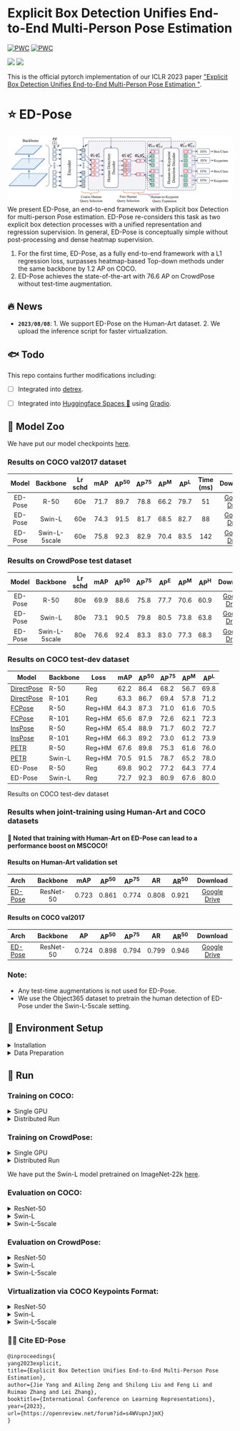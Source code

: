 
# Explicit Box Detection Unifies End-to-End Multi-Person Pose Estimation
[![PWC](https://img.shields.io/endpoint.svg?url=https://paperswithcode.com/badge/explicit-box-detection-unifies-end-to-end/2d-human-pose-estimation-on-human-art)](https://paperswithcode.com/sota/2d-human-pose-estimation-on-human-art?p=explicit-box-detection-unifies-end-to-end)
[![PWC](https://img.shields.io/endpoint.svg?url=https://paperswithcode.com/badge/explicit-box-detection-unifies-end-to-end/multi-person-pose-estimation-on-crowdpose)](https://paperswithcode.com/sota/multi-person-pose-estimation-on-crowdpose?p=explicit-box-detection-unifies-end-to-end)
 
<img src="figs/crowd scene.gif" style="height:200px" /> <img src="figs/fast_speed.gif" style="height:200px" />

This is the official pytorch implementation of our ICLR 2023 paper ["Explicit Box Detection Unifies End-to-End Multi-Person Pose Estimation "](https://arxiv.org/pdf/2302.01593.pdf). 

 
# ⭐ ED-Pose 
![method](figs/edpose_git.jpg "model arch")
We present ED-Pose, an end-to-end framework with Explicit box Detection for multi-person Pose estimation. ED-Pose re-considers this task as two explicit box detection processes with a unified representation and regression supervision.
In general, ED-Pose is conceptually simple without post-processing and dense heatmap supervision.
1. For the first time, ED-Pose, as a fully end-to-end framework with a L1 regression loss, surpasses heatmap-based Top-down methods under the same backbone by 1.2 AP on COCO.
2. ED-Pose achieves the state-of-the-art with 76.6 AP on CrowdPose without test-time augmentation.

## 🔥 News
- **`2023/08/08`**: 1. We support ED-Pose on the Human-Art dataset. 2. We upload the inference script for faster virtualization.

## 🐟 Todo

This repo contains further modifications including:

- [ ] Integrated into [detrex](https://github.com/IDEA-Research/detrex).

- [ ] Integrated into [Huggingface Spaces 🤗](https://huggingface.co/spaces) using [Gradio](https://github.com/gradio-app/gradio).

## 🚀 Model Zoo
We have put our model checkpoints [here](https://drive.google.com/drive/folders/1PrPazRK9neyIDcO9yAOya0nKKNAEG1gc?usp=sharing).

### Results on COCO val2017 dataset

|  Model  |   Backbone    | Lr schd | mAP  | AP<sup>50</sup> | AP<sup>75</sup> | AP<sup>M</sup> | AP<sup>L</sup> |Time (ms) |                                             Download                                              |
|:-------:|:-------------:|:-------:|:----:|:---------------:|:---------------:|:--------------:|:--------------:|:--------------:|:-------------------------------------------------------------------------------------------------:|
| ED-Pose |     R-50      |   60e   | 71.7 |      89.7       |      78.8       |      66.2      |      79.7      |       51       |                             [Google Drive](https://drive.google.com/file/d/1Q5OpZeCvaSgqC0NlKeRiJFmHBtusxnjX/view?usp=sharing)                                            |
|  ED-Pose   |    Swin-L     |  60e   | 74.3 |      91.5       |      81.7       |      68.5      |      82.7      |           88|                                [Google Drive](https://drive.google.com/file/d/11NEwOfQhr6Zb46qzexxEYSQekLyeomu-/view?usp=share_link)                                            |
|  ED-Pose   | Swin-L-5scale |  60e   | 75.8 |      92.3       |      82.9       |      70.4      |      83.5     |142 | [Google Drive](https://drive.google.com/file/d/1lKj4JmQjG_WoIcLOc_LhHOSbomBGIpra/view?usp=sharing) |

### Results on CrowdPose test dataset

| Model | Backbone | Lr schd | mAP  | AP<sup>50</sup> | AP<sup>75</sup> | AP<sup>E</sup> | AP<sup>M</sup> | AP<sup>H</sup> |                                             Download                                              |
|:-----:|:--------:|:-------:|:----:|:---------------:|:---------------:|:--------------:|:--------------:|:--------------:|:-------------------------------------------------------------------------------------------------:|
| ED-Pose  |  R-50  |   80e   | 69.9 |      88.6       |      75.8       |      77.7      |      70.6      |      60.9      |                                           [Google Drive](https://drive.google.com/file/d/1CyO520iLTtCstiERvBztNWxu9FiiFGxq/view?usp=sharing)                                            |
| ED-Pose  |  Swin-L  |  80e   | 73.1 |      90.5       |      79.8       |      80.5      |      73.8      |      63.8      |                                           [Google Drive](https://drive.google.com/file/d/1DyqCQr9fu8pkKkX34si6c3makFQtieJl/view?usp=share_link)                                            |
| ED-Pose  |  Swin-L-5scale  |  80e   | 76.6 |      92.4       |      83.3       |      83.0      |      77.3      |      68.3      | [Google Drive](https://drive.google.com/file/d/1fxFhh5Z3qLOB1zHVNYNvxQq1RHXFzw5R/view?usp=sharing) |

### Results on COCO test-dev dataset
| Model      | Backbone | Loss   | mAP  | AP<sup>50</sup> | AP<sup>75</sup> | AP<sup>M</sup> | AP<sup>L</sup> |
| ---------- | -------- | ------ | ---- | --------------- | --------------- | -------------- | -------------- |
| [DirectPose](https://arxiv.org/abs/1911.07451)| R-50     | Reg    | 62.2 | 86.4            | 68.2            | 56.7           | 69.8           |
| [DirectPose](https://arxiv.org/abs/1911.07451) | R-101    | Reg    | 63.3 | 86.7            | 69.4            | 57.8           | 71.2           |
| [FCPose](https://arxiv.org/abs/2105.14185)     | R-50     | Reg+HM | 64.3 | 87.3            | 71.0            | 61.6           | 70.5           |
| [FCPose](https://arxiv.org/abs/2105.14185)     | R-101    | Reg+HM | 65.6 | 87.9            | 72.6            | 62.1           | 72.3           |
| [InsPose](https://arxiv.org/abs/2107.08982)    | R-50     | Reg+HM | 65.4 | 88.9            | 71.7            | 60.2           | 72.7           |
| [InsPose](https://arxiv.org/abs/2107.08982)    | R-101    | Reg+HM | 66.3 | 89.2            | 73.0            | 61.2           | 73.9           |
| [PETR](https://openaccess.thecvf.com/content/CVPR2022/papers/Shi_End-to-End_Multi-Person_Pose_Estimation_With_Transformers_CVPR_2022_paper.pdf)       | R-50     | Reg+HM | 67.6 | 89.8            | 75.3            | 61.6           | 76.0           |
| [PETR](https://openaccess.thecvf.com/content/CVPR2022/papers/Shi_End-to-End_Multi-Person_Pose_Estimation_With_Transformers_CVPR_2022_paper.pdf)       | Swin-L   | Reg+HM | 70.5 | 91.5            | 78.7            | 65.2           | 78.0           |
| ED-Pose    | R-50     | Reg    | 69.8 | 90.2            | 77.2            | 64.3           | 77.4           |
| ED-Pose    | Swin-L   | Reg    | 72.7 | 92.3            | 80.9            | 67.6           | 80.0           |

Results on COCO test-dev dataset

###  Results when joint-training using Human-Art and COCO datasets

#### 🥂 Noted that training with Human-Art on ED-Pose can lead to a performance boost on MSCOCO!

#### Results on Human-Art validation set

| Arch                                          | Backbone |  mAP  | AP<sup>50</sup> | AP<sup>75</sup> |  AR   | AR<sup>50</sup> |                     Download                      | 
| :-------------------------------------------- | :--------: |:-----:| :-------------: | :-------------: | :---: | :-------------: | :-------------------------------------------: | 
| [ED-Pose](https://github.com/IDEA-Research/ED-Pose) |  ResNet-50   | 0.723 |      0.861      |      0.774      | 0.808 |      0.921      | [Google Drive](https://drive.google.com/file/d/15qasCeafI011ZWCGAe3I4ZdRsGMXBc9X/view?usp=share_link) | 


#### Results on COCO val2017

| Arch                                          | Backbone |  AP   | AP<sup>50</sup> | AP<sup>75</sup> |  AR   | AR<sup>50</sup> |                     Download                      | 
| :-------------------------------------------- | :--------: | :---: | :-------------: | :-------------: | :---: | :-------------: | :-------------------------------------------: | 
| [ED-Pose](https://github.com/IDEA-Research/ED-Pose) |  ResNet-50   | 0.724 |      0.898      |      0.794      | 0.799 |      0.946      | [Google Drive](https://drive.google.com/file/d/15qasCeafI011ZWCGAe3I4ZdRsGMXBc9X/view?usp=share_link) | 



### Note:
- Any test-time augmentations is not used for ED-Pose.
- We use the Object365 dataset to pretrain the human detection of ED-Pose under the Swin-L-5scale setting.

## 🚢 Environment Setup 

<details>
  <summary>Installation</summary>
  
  We use the [DN-Deformable-DETR](https://arxiv.org/abs/2203.01305) as our codebase. We test our models under ```python=3.7.3,pytorch=1.9.0,cuda=11.1```. Other versions might be available as well.

   1. Clone this repo
   ```sh
   git clone https://github.com/IDEA-Research/ED-Pose.git
   cd ED-Pose
   ```

   2. Install Pytorch and torchvision

   Follow the instruction on https://pytorch.org/get-started/locally/.
   ```sh
   # an example:
   conda install -c pytorch pytorch torchvision
   ```

   3. Install other needed packages
   ```sh
   pip install -r requirements.txt
   ```

   4. Compiling CUDA operators
   ```sh
   cd models/edpose/ops
   python setup.py build install
   # unit test (should see all checking is True)
   python test.py
   cd ../../..
   ```
</details>

<details>
  <summary>Data Preparation</summary>

**For COCO data**, please download from [COCO download](http://cocodataset.org/#download). 
The coco_dir should look like this:
```
|-- EDPose
`-- |-- coco_dir
    `-- |-- annotations
        |   |-- person_keypoints_train2017.json
        |   `-- person_keypoints_val2017.json
        `-- images
            |-- train2017
            |   |-- 000000000009.jpg
            |   |-- 000000000025.jpg
            |   |-- 000000000030.jpg
            |   |-- ... 
            `-- val2017
                |-- 000000000139.jpg
                |-- 000000000285.jpg
                |-- 000000000632.jpg
                |-- ... 
```

**For CrowdPose data**, please download from [CrowdPose download](https://github.com/Jeff-sjtu/CrowdPose#dataset), 
The crowdpose_dir should look like this:
```
|-- ED-Pose
`-- |-- crowdpose_dir
    `-- |-- json
        |   |-- crowdpose_train.json
        |   |-- crowdpose_val.json
        |   |-- crowdpose_trainval.json (generated by util/crowdpose_concat_train_val.py)
        |   `-- crowdpose_test.json
        `-- images
            |-- 100000.jpg
            |-- 100001.jpg
            |-- 100002.jpg
            |-- 100003.jpg
            |-- 100004.jpg
            |-- 100005.jpg
            |-- ... 
```
</details>

## 🥳 Run


### Training on COCO:

<details>
  <summary>Single GPU</summary>

```
#For ResNet-50:
export EDPOSE_COCO_PATH=/path/to/your/cocodir
  python main.py \
 --output_dir "logs/coco_r50" \
 -c config/edpose.cfg.py \
 --options batch_size=4 epochs=60 lr_drop=55 num_body_points=17 backbone='resnet50' \
 --dataset_file="coco"
```
```
#For Swin-L:
export EDPOSE_COCO_PATH=/path/to/your/cocodir
export pretrain_model_path=/path/to/your/swin_L_384_22k
  python main.py \
 --output_dir "logs/coco_swinl" \
 -c config/edpose.cfg.py \
 --options batch_size=4 epochs=60 lr_drop=55 num_body_points=17 backbone='swin_L_384_22k' \
 --dataset_file="coco"
```

</details>

<details>
  <summary>Distributed Run</summary>


```
#For ResNet-50:
export EDPOSE_COCO_PATH=/path/to/your/cocodir
  python -m torch.distributed.launch --nproc_per_node=4  main.py \
 --output_dir "logs/coco_r50" \
 -c config/edpose.cfg.py \
 --options batch_size=4 epochs=60 lr_drop=55 num_body_points=17 backbone='resnet50' \
 --dataset_file="coco"
```
```
#For Swin-L:
export EDPOSE_COCO_PATH=/path/to/your/cocodir
export pretrain_model_path=/path/to/your/swin_L_384_22k
  python -m torch.distributed.launch --nproc_per_node=4 main.py \
 --output_dir "logs/coco_swinl" \
 -c config/edpose.cfg.py \
 --options batch_size=4 epochs=60 lr_drop=55 num_body_points=17 backbone='swin_L_384_22k' \
 --dataset_file="coco"
```

</details>


### Training on CrowdPose:

<details>
  <summary>Single GPU</summary>


```
#For ResNet-50:
export EDPOSE_CrowdPose_PATH=/path/to/your/crowdpose_dir
  python main.py \
 --output_dir "logs/crowdpose_r50" \
 -c config/edpose.cfg.py \
 --options batch_size=4 epochs=80 lr_drop=75 num_body_points=14 backbone='resnet50' \
 --dataset_file="crowdpose"
```
```
#For Swin-L:
export EDPOSE_CrowdPose_PATH=/path/to/your/crowdpose_dir
export pretrain_model_path=/path/to/your/swin_L_384_22k
  python main.py \
 --output_dir "logs/crowdpose_swinl" \
 -c config/edpose.cfg.py \
 --options batch_size=4 epochs=80 lr_drop=75 num_body_points=14 backbone='swin_L_384_22k' \
 --dataset_file="crowdpose"
```

</details>

<details>
  <summary>Distributed Run</summary>


```
#For ResNet-50:
export EDPOSE_CrowdPose_PATH=/path/to/your/crowdpose_dir
  python -m torch.distributed.launch --nproc_per_node=4  main.py \
 --output_dir "logs/crowdpose_r50" \
 -c config/edpose.cfg.py \
 --options batch_size=4 epochs=80 lr_drop=75 num_body_points=14 backbone='resnet50' \
 --dataset_file="crowdpose"
```
```
#For Swin-L:
export EDPOSE_CrowdPose_PATH=/path/to/your/crowdpose_dir
export pretrain_model_path=/path/to/your/swin_L_384_22k
  python -m torch.distributed.launch --nproc_per_node=4 main.py \
 --output_dir "logs/crowdpose_swinl" \
 -c config/edpose.cfg.py \
 --options batch_size=4 epochs=80 lr_drop=75 num_body_points=14 backbone='swin_L_384_22k' \
 --dataset_file="crowdpose"
```

</details>

We have put the Swin-L model pretrained on ImageNet-22k [here](https://drive.google.com/file/d/1WcjnAzu3s37TTBW2paA2QK2aDvQuSCBI/view?usp=sharing).

### Evaluation on COCO:


<details>
  <summary>ResNet-50</summary>


```
export EDPOSE_COCO_PATH=/path/to/your/cocodir
  python -m torch.distributed.launch --nproc_per_node=4  main.py \
 --output_dir "logs/coco_r50" \
 -c config/edpose.cfg.py \
 --options batch_size=4 epochs=60 lr_drop=55 num_body_points=17 backbone='resnet50' \
 --dataset_file="coco" \
 --pretrain_model_path "./models/edpose_r50_coco.pth" \
 --eval
```

</details>

<details>
  <summary>Swin-L</summary>

```
export EDPOSE_COCO_PATH=/path/to/your/cocodir
export pretrain_model_path=/path/to/your/swin_L_384_22k
  python -m torch.distributed.launch --nproc_per_node=4 main.py \
 --output_dir "logs/coco_swinl" \
 -c config/edpose.cfg.py \
 --options batch_size=4 epochs=60 lr_drop=55 num_body_points=17 backbone='swin_L_384_22k' \
 --dataset_file="coco" \
 --pretrain_model_path "./models/edpose_swinl_coco.pth" \
 --eval
```
</details>


<details>
  <summary>Swin-L-5scale</summary>

```
export EDPOSE_COCO_PATH=/path/to/your/cocodir
export pretrain_model_path=/path/to/your/swin_L_384_22k
  python -m torch.distributed.launch --nproc_per_node=4 main.py \
 --output_dir "logs/coco_swinl" \
 -c config/edpose.cfg.py \
 --options batch_size=4 epochs=60 lr_drop=55 num_body_points=17 backbone='swin_L_384_22k' \
  return_interm_indices=0,1,2,3 num_feature_levels=5 \
 --dataset_file="coco" \
 --pretrain_model_path "./models/edpose_swinl_5scale_coco.pth" \
 --eval
```
</details>


### Evaluation on CrowdPose:

<details>
  <summary>ResNet-50</summary>

```
export EDPOSE_CrowdPose_PATH=/path/to/your/crowdpose_dir
  python main.py \
 --output_dir "logs/crowdpose_r50" \
 -c config/edpose.cfg.py \
 --options batch_size=4 epochs=80 lr_drop=75 num_body_points=14 backbone='resnet50' \
 --dataset_file="crowdpose"\
 --pretrain_model_path "./models/edpose_r50_crowdpose.pth" \
 --eval
```
</details>


<details>
  <summary>Swin-L</summary>

```
export EDPOSE_CrowdPose_PATH=/path/to/your/crowdpose_dir
export pretrain_model_path=/path/to/your/swin_L_384_22k
  python main.py \
 --output_dir "logs/crowdpose_swinl" \
 -c config/edpose.cfg.py \
 --options batch_size=4 epochs=80 lr_drop=75 num_body_points=14 backbone='swin_L_384_22k' \
 --dataset_file="crowdpose" \
 --pretrain_model_path "./models/edpose_swinl_crowdpose.pth" \
 --eval
```
</details>


<details>
  <summary>Swin-L-5scale</summary>

```
export EDPOSE_CrowdPose_PATH=/path/to/your/crowdpose_dir
export pretrain_model_path=/path/to/your/swin_L_384_22k
  python -m torch.distributed.launch --nproc_per_node=4 main.py \
 --output_dir "logs/crowdpose_swinl" \
 -c config/edpose.cfg.py \
 --options batch_size=4 epochs=80 lr_drop=75 num_body_points=14 backbone='swin_L_384_22k' \
 return_interm_indices=0,1,2,3 num_feature_levels=5 \
 -- dataset_file="crowdpose" \
 --pretrain_model_path "./models/edpose_swinl_5scale_crowdpose.pth" \
 --eval
```

</details>


### Virtualization via COCO Keypoints Format:


<details>
  <summary>ResNet-50</summary>


```
export EDPOSE_COCO_PATH=/path/to/your/cocodir
export Inference_Path=/path/to/your/inference_dir
  python -m torch.distributed.launch --nproc_per_node=1  main.py \
 --output_dir "logs/coco_r50" \
 -c config/edpose.cfg.py \
 --options batch_size=1 epochs=60 lr_drop=55 num_body_points=17 backbone='resnet50' \
 --dataset_file="coco" \
 --pretrain_model_path "./models/edpose_r50_coco.pth" \
 --eval
```

</details>

<details>
  <summary>Swin-L</summary>

```
export EDPOSE_COCO_PATH=/path/to/your/cocodir
export Inference_Path=/path/to/your/inference_dir
  python -m torch.distributed.launch --nproc_per_node=1 main.py \
 --output_dir "logs/coco_swinl" \
 -c config/edpose.cfg.py \
 --options batch_size=1 epochs=60 lr_drop=55 num_body_points=17 backbone='swin_L_384_22k' \
 --dataset_file="coco" \
 --pretrain_model_path "./models/edpose_swinl_coco.pth" \
 --eval
```
</details>


<details>
  <summary>Swin-L-5scale</summary>

```
export EDPOSE_COCO_PATH=/path/to/your/cocodir
export Inference_Path=/path/to/your/inference_dir
  python -m torch.distributed.launch --nproc_per_node=1 main.py \
 --output_dir "logs/coco_swinl" \
 -c config/edpose.cfg.py \
 --options batch_size=1 epochs=60 lr_drop=55 num_body_points=17 backbone='swin_L_384_22k' \
  return_interm_indices=0,1,2,3 num_feature_levels=5 \
 --dataset_file="coco" \
 --pretrain_model_path "./models/edpose_swinl_5scale_coco.pth" \
 --eval
```
</details>






### 💃🏻 Cite ED-Pose

```
@inproceedings{
yang2023explicit,
title={Explicit Box Detection Unifies End-to-End Multi-Person Pose Estimation},
author={Jie Yang and Ailing Zeng and Shilong Liu and Feng Li and Ruimao Zhang and Lei Zhang},
booktitle={International Conference on Learning Representations},
year={2023},
url={https://openreview.net/forum?id=s4WVupnJjmX}
}
```
